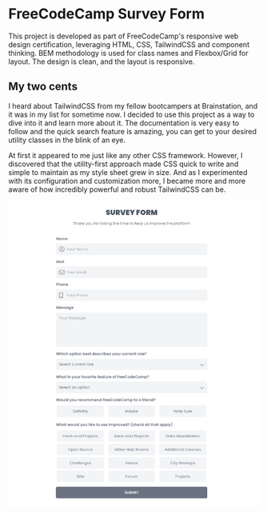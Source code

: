 
# FreeCodeCamp Survey Form

This project is developed as part of FreeCodeCamp's responsive web design certification, leveraging HTML, CSS, TailwindCSS and component thinking.
BEM methodology is used for class names and Flexbox/Grid for layout. The design is clean, and the layout is responsive.

## My two cents

I heard about TailwindCSS from my fellow bootcampers at Brainstation, and it was in my list for sometime now. I decided to use this project as a way to dive into it and learn more about it. The documentation is very easy to follow and the quick search feature is amazing, you can get to your desired utility classes in the blink of an eye.

At first it appeared to me just like any other CSS framework. However, I discovered that the utility-first approach made CSS quick to write and simple to maintain as my style sheet grew in size. And as I experimented with its configuration and customization more, I became more and more aware of how incredibly powerful and robust TailwindCSS can be.

![Mockup](https://raw.githubusercontent.com/afaisalsahar/FCC-rwd-survey-form/main/assets/fcc-rwd-survey-form-mockup.png)

